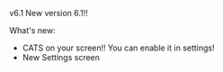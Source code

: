 v6.1
New version 6.1!!

What's new:

- CATS on your screen!! You can enable it in settings!
- New Settings screen 
